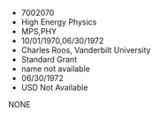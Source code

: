 * 7002070
* High Energy Physics
* MPS,PHY
* 10/01/1970,06/30/1972
* Charles Roos, Vanderbilt University
* Standard Grant
*   name not available
* 06/30/1972
* USD Not Available

NONE